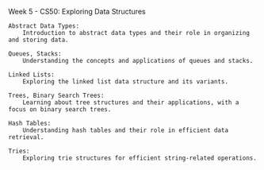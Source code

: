 Week 5 - CS50: Exploring Data Structures

    Abstract Data Types:
        Introduction to abstract data types and their role in organizing and storing data.

    Queues, Stacks:
        Understanding the concepts and applications of queues and stacks.

    Linked Lists:
        Exploring the linked list data structure and its variants.

    Trees, Binary Search Trees:
        Learning about tree structures and their applications, with a focus on binary search trees.

    Hash Tables:
        Understanding hash tables and their role in efficient data retrieval.

    Tries:
        Exploring trie structures for efficient string-related operations.
